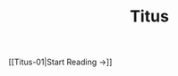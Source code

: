 ﻿---
title: Titus
description: 
permalink: 
aliases:
  - Titus
tags: 
draft:
date:
---

[[Titus-01|Start Reading →]]
